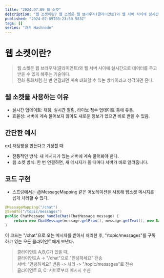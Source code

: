 ```yaml
---
title: "2024.07.09 웹 소켓"
description: "웹 소켓이란? 웹 소켓은 웹 브라우저(클라이언트)와 웹 서버 사이에 실시간으로 데이터를 주고받을 수 있게 해주는 기술이다.전화 통화처럼 한 번 연결되면 계속 대화할 수 있는 방식이라고 생각하면 된다. 웹 소켓을 사용하는 이유 실시간 업데이트: 채팅, 실시간 알림, 라이브 점수 업데이트 등에 유용. 효율성: 서버에 계속 물어보지 않아도 새로운 정보가 있으면 바로 받을 수 있음. 간단한 예시 ex) 채팅방을 만든다고 가정할 때 전통적인 방..."
published: "2024-07-09T03:23:50.583Z"
tags: []
series: "과거 Hashnode"
---
```


# 웹 소켓이란?

>웹 소켓은 웹 브라우저(클라이언트)와 웹 서버 사이에 실시간으로 데이터를 주고받을 수 있게 해주는 기술이다.  
전화 통화처럼 한 번 연결되면 계속 대화할 수 있는 방식이라고 생각하면 된다.

## 웹 소켓을 사용하는 이유
* 실시간 업데이트: 채팅, 실시간 알림, 라이브 점수 업데이트 등에 유용.
* 효율성: 서버에 계속 물어보지 않아도 새로운 정보가 있으면 바로 받을 수 있음.

## 간단한 예시
ex) 채팅방을 만든다고 가정할 때
* 전통적인 방식: 새 메시지가 있는 서버에 계속 물어봐야 한다.
* 웹 소켓 방식: 한 번 연결하면, 새 메시지가 올 때마다 서버가 바로 알려줍니다.

## 코드 구현
* 스프링에서는 @MessageMapping 같은 어노테이션을 사용해 웹소켓 메시지를 쉽게 처리할 수 있다.
```java
@MessageMapping("/chat")
@SendTo("/topic/messages")
public ChatMessage handleChat(ChatMessage message) {
    return new ChatMessage(message.getFrom(), message.getText(), new Date());
}
```
이 코드는 "/chat"으로 오는 메시지를 받아서 처리한 후, "/topic/messages"를 구독하고 있는 모든 클라이언트에게 보낸다.

>클라이언트 A,B,C가 있을 때,<br>
클라이언트A -> "/chat"으로 "안녕하세요" 전송<br>
서버: "안녕하세요" 받음 -> 처리 -> "/topic/messages"로 전송<br>
클라이언트 B, C: 서버로부터 메시지 수신<br>